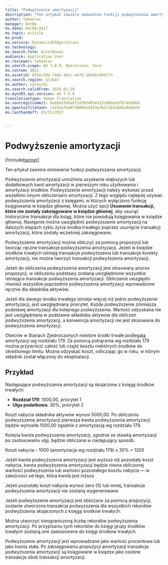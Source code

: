 ```yaml
---
title: "Podwyższenie amortyzacji"
description: "Ten artykuł zawiera omówienie funkcji podwyższania amortyzacji."
author: twheeloc
manager: AnnBe
ms.date: 04/04/2017
ms.topic: article
ms.prod: 
ms.service: Dynamics365Operations
ms.technology: 
ms.search.form: AssetBonus
audience: Application User
ms.reviewer: twheeloc
ms.search.scope: AX 7.0.0, Operations, Core
ms.custom: 3621
ms.assetid: 835ec594-744e-461c-a676-1b9abc094173
ms.search.region: Global
ms.author: saraschi
ms.search.validFrom: 2016-02-28
ms.dyn365.ops.version: AX 7.0.0
translationtype: Human Translation
ms.sourcegitcommit: 8e89a57dda8f2d392483ed13c686ea97b74926b0
ms.openlocfilehash: ca22ae7ba0f30085ad453e7b2c16418dba4dbbe9
ms.lasthandoff: 03/31/2017


---
```


# <a name="bonus-depreciation"></a>Podwyższenie amortyzacji

[!include[banner](../includes/banner.md)]


Ten artykuł zawiera omówienie funkcji podwyższania amortyzacji.

Podwyższenie amortyzacji umożliwia uzyskanie większych lub dodatkowych kwot amortyzacji w pierwszym roku użytkowania i amortyzacji środków. Podwyższenie amortyzacji należy wykonać przed wszelkimi innymi obliczeniami amortyzacji. Z tego względu najlepiej używać podwyższenia amortyzacji z księgami, w których wyłączono funkcję księgowania w księdze głównej. Można użyć opcji **Usuwanie transakcji, które nie zostały zaksięgowane w księdze głównej**, aby usunąć historyczne transakcje dla ksiąg, które nie powodują księgowania w księdze głównej. Następnie można uwzględnić podwyższenie amortyzacji na dalszych etapach cyklu życia środka trwałego poprzez usunięcie transakcji amortyzacji, które zostały wcześniej zaksięgowane. 

Podwyższenie amortyzacji można obliczyć za pomocą propozycji lub tworząc ręczne transakcje podwyższenia amortyzacji. Jeżeli w księdze środków trwałych istnieją transakcje podwyższenia lub transakcje korekty amortyzacji, nie można tworzyć transakcji podwyższenia amortyzacji.

Jeżeli do obliczenia podwyższenia amortyzacji jest stosowany proces propozycji, w obliczeniu podstawy zostaną uwzględnione wszystkie istniejące transakcje podwyższenia amortyzacji. Obliczenie uwzględni również wszystkie poprzednie podwyższenia amortyzacji wprowadzone ręcznie dla składnika aktywów. 

Jeżeli dla danego środka trwałego istnieje więcej niż jedno podwyższenie amortyzacji, jest uwzględniany priorytet. Każde podwyższenie zmniejsza podstawę amortyzacji dla kolejnego podwyższenia. Wartość odzyskana nie jest uwzględniana w podstawie składnika aktywów dla obliczeń podwyższenia amortyzacji, a konwencja amortyzacji nie jest stosowana do podwyższenia amortyzacji. 

Obecnie w Stanach Zjednoczonych niektóre środki trwałe podlegają amortyzacji wg rozdziału 179. Za pomocą potrącenia wg rozdziału 179 można przywrócić całość lub część kosztu niektórych środków do określonego limitu. Można odzyskać koszt, odliczając go w roku, w którym składnik został włączony do eksploatacji.

## <a name="example"></a>Przykład
Następujące podwyższenia amortyzacji są skojarzone z księgą środków trwałych:

-   **Rozdział 179:** 1000,00, priorytet 1
-   **Ulga podatkowa:** 30%, priorytet 2

Koszt nabycia składnika aktywów wynosi 5000,00. Po obliczeniu podwyższenia amortyzacji pierwsza kwota podwyższenia amortyzacji będzie wynosiła 1000,00 zgodnie z amortyzacją wg rozdziału 179. 

Kolejna kwota podwyższenia amortyzacji, zgodnie ze stawką amortyzacji po zastosowaniu ulgi, będzie obliczana w następujący sposób: 

Koszt nabycia – 1000 (amortyzacja wg rozdziału 179) x 30% = 1200 

Jeżeli kwota podwyższenia amortyzacji jest wyższa niż pozostały koszt nabycia, kwota podwyższenia amortyzacji będzie równa obliczonej wartości podwyższenia lub wartości pozostałego kosztu nabycia — w zależności od tego, która kwota jest niższa. 

Jeżeli pozostały koszt nabycia wynosi zero (0) lub mniej, transakcje podwyższenia amortyzacji nie zostaną wygenerowane. 

Jeżeli podwyższenie amortyzacji jest obliczane za pomocą propozycji, zostanie utworzona transakcja podwyższenia dla wszystkich rekordów podwyższenia skojarzonych z księgą środków trwałych. 

Można utworzyć nieograniczoną liczbę rekordów podwyższenia amortyzacji. Po przypisaniu tych rekordów do księgi grupy środków trwałych zostaną one zastosowane do księgi środków trwałych. 

Podwyższenie amortyzacji jest wprowadzane jako wartość procentowa lub jako kwota stała. Po zaksięgowaniu propozycji amortyzacji transakcje podwyższenia amortyzacji są księgowane w księdze jako osobne transakcje obok transakcji amortyzacji.




